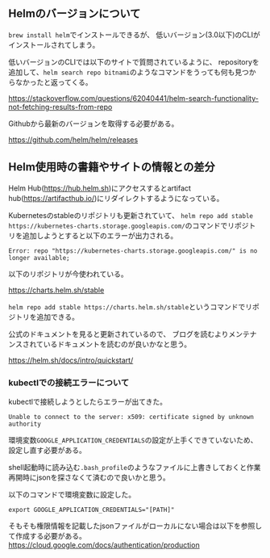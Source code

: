 ## Helmのバージョンについて
`brew install helm`でインストールできるが、
低いバージョン(3.0以下)のCLIがインストールされてしまう。

低いバージョンのCLIでは以下のサイトで質問されているように、
repositoryを追加して、`helm search repo bitnami`のようなコマンドをうっても何も見つからなかったと返ってくる。

https://stackoverflow.com/questions/62040441/helm-search-functionality-not-fetching-results-from-repo


Githubから最新のバージョンを取得する必要がある。

https://github.com/helm/helm/releases

## Helm使用時の書籍やサイトの情報との差分
Helm Hub(https://hub.helm.sh)にアクセスするとartifact hub(https://artifacthub.io/)にリダイレクトするようになっている。


Kubernetesのstableのリポジトリも更新されていて、
`helm repo add stable https://kubernetes-charts.storage.googleapis.com/`のコマンドでリポジトリを追加しようとすると以下のエラーが出力される。
```
Error: repo "https://kubernetes-charts.storage.googleapis.com/" is no longer available;
```

以下のリポジトリが今使われている。

https://charts.helm.sh/stable

`helm repo add stable https://charts.helm.sh/stable`というコマンドでリポジトリを追加できる。

公式のドキュメントを見ると更新されているので、
ブログを読むよりメンテナンスされているドキュメントを読むのが良いかなと思う。

https://helm.sh/docs/intro/quickstart/

### kubectlでの接続エラーについて
kubectlで接続しようとしたらエラーが出てきた。
```
Unable to connect to the server: x509: certificate signed by unknown authority
```

環境変数`GOOGLE_APPLICATION_CREDENTIALS`の設定が上手くできていないため、
設定し直す必要がある。

shell起動時に読み込む`.bash_profile`のようなファイルに上書きしておくと作業再開時にjsonを探さなくて済むので良いかと思う。

以下のコマンドで環境変数に設定した。
```
export GOOGLE_APPLICATION_CREDENTIALS="[PATH]"
```

そもそも権限情報を記載したjsonファイルがローカルにない場合は以下を参照して作成する必要がある。
https://cloud.google.com/docs/authentication/production